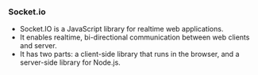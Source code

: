 ### Socket.io
- Socket.IO is a JavaScript library for realtime web applications.
- It enables realtime, bi-directional communication between web clients and server.
- It has two parts: a client-side library that runs in the browser, and a server-side library for Node.js.
